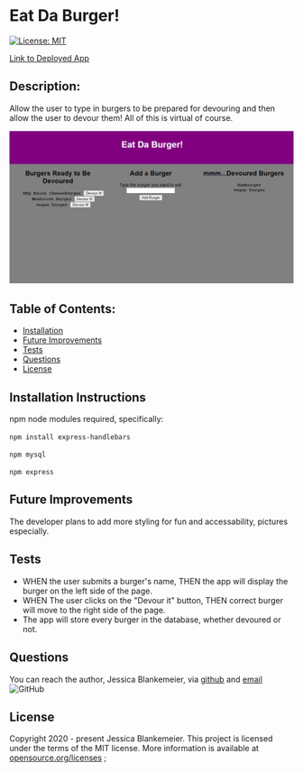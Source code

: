 # Eat Da Burger!
[![License: MIT](https://img.shields.io/badge/License-MIT-yellow.svg)](https://opensource.org/licenses/MIT)

[Link to Deployed App](https://secure-shore-09876.herokuapp.com/)

## Description:  
 Allow the user to type in burgers to be prepared for devouring and then allow the user to devour them! All of this is virtual of course.
 
![ScreenShot](https://github.com/jessicablank/eat-da-burger/blob/master/screenshot.PNG)
    
## Table of Contents:
* [Installation](#installation-instructions)
* [Future Improvements](#Future-Improvements)
* [Tests](#tests)
* [Questions](#questions)
* [License](#license-info)

## Installation Instructions
npm node modules required, specifically:

`npm install express-handlebars` 

`npm mysql`

`npm express`

## Future Improvements

The developer plans to add more styling for fun and accessability, pictures especially. 

## Tests
- WHEN the user submits a burger's name, THEN the app will display the burger on the left side of the page.
- WHEN The user clicks on the "Devour it" button, THEN correct burger will move to the right side of the page.
- The app will store every burger in the database, whether devoured or not. 

## Questions
You can reach the author, Jessica Blankemeier,  via [github](http://github.com/jessicablank) and [email](mailto:jessicablankemeier@gmail.com)
![GitHub](https://img.shields.io/github/followers/jessicablank?label=follow&style=social)

## License
Copyright 2020 - present Jessica Blankemeier.
This project is licensed under the terms of the MIT license. 
More information is available at [opensource.org/licenses](https://opensource.org/licenses/MIT)
;